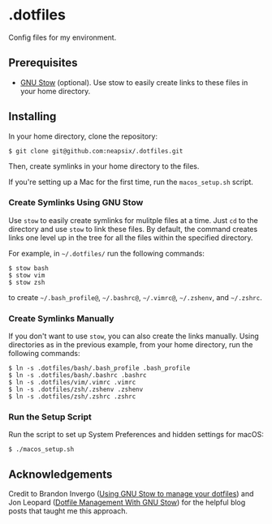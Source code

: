# .dotfiles

Config files for my environment.

## Prerequisites
* [GNU Stow](https://www.gnu.org/software/stow/) (optional). Use stow to easily create links to these files in your home directory.

## Installing
In your home directory, clone the repository:
```
$ git clone git@github.com:neapsix/.dotfiles.git
```

Then, create symlinks in your home directory to the files.

If you're setting up a Mac for the first time, run the `macos_setup.sh` script.

### Create Symlinks Using GNU Stow
Use `stow` to easily create symlinks for mulitple files at a time. Just `cd` to the directory and use `stow` to link these files. By default, the command creates links one level up in the tree for all the files within the specified directory.

For example, in `~/.dotfiles/` run the following commands:

```
$ stow bash
$ stow vim
$ stow zsh
```

to create `~/.bash_profile@`, `~/.bashrc@`, `~/.vimrc@`, `~/.zshenv`, and `~/.zshrc`.

### Create Symlinks Manually

If you don't want to use `stow`, you can also create the links manually. Using directories as in the previous example, from your home directory, run the following commands:

```
$ ln -s .dotfiles/bash/.bash_profile .bash_profile
$ ln -s .dotfiles/bash/.bashrc .bashrc
$ ln -s .dotfiles/vim/.vimrc .vimrc
$ ln -s .dotfiles/zsh/.zshenv .zshenv
$ ln -s .dotfiles/zsh/.zshrc .zshrc
``` 

### Run the Setup Script

Run the script to set up System Preferences and hidden settings for macOS:

`$ ./macos_setup.sh`

## Acknowledgements
Credit to Brandon Invergo ([Using GNU Stow to manage your dotfiles](http://brandon.invergo.net/news/2012-05-26-using-gnu-stow-to-manage-your-dotfiles.html))  and Jon Leopard ([Dotfile Management With GNU Stow](https://jonleopard.com/blog/dotfile-management-with-gnu-stow/)) for the helpful blog posts that taught me this approach.
